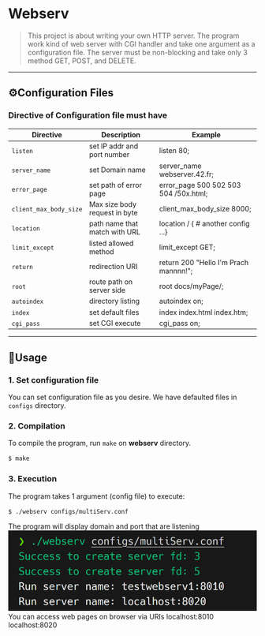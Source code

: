 # Webserv
> This project is about writing your own HTTP server. The program work kind of web server with CGI handler and take one argument as a configuration file. The server must be non-blocking and take only 3 method GET, POST, and DELETE.

---
## ⚙️Configuration Files
### Directive of Configuration file must have
|Directive|Description|Example|
|---|---|---|
|`listen`|set IP addr and port number|listen 80;|
|`server_name`|set Domain name|server_name webserver.42.fr;|
|`error_page`|set path of error page|error_page 500 502 503 504 /50x.html;|
|`client_max_body_size`|Max size body request in byte|client_max_body_size 8000;|
|`location`|path name that match with URL|location / { # another config ...}|
|`limit_except`|listed allowed method|limit_except GET;|
|`return`|redirection URI|return 200 "Hello I'm Prach mannnn!";|
|`root`|route path on server side|root docs/myPage/;|
|`autoindex`|directory listing|autoindex on;|
|`index`|set default files|index index.html index.htm;|
|`cgi_pass`|set CGI execute|cgi_pass on;|

---
## 📝Usage
### 1. Set configuration file
You can set configuration file as you desire. We have defaulted files in `configs` directory.

### 2. Compilation
To compile the program, run `make` on **webserv** directory.

```bash
$ make
```
### 3. Execution
The program takes 1 argument (config file) to execute:

```bash
$ ./webserv configs/multiServ.conf
```

The program will display domain and port that are listening
![](images/execute_program.png)
You can access web pages on browser via URIs
localhost:8010
localhost:8020